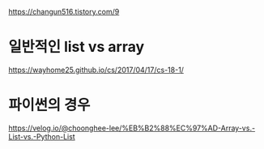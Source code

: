 https://changun516.tistory.com/9

# 일반적인 list vs array
https://wayhome25.github.io/cs/2017/04/17/cs-18-1/

# 파이썬의 경우
https://velog.io/@choonghee-lee/%EB%B2%88%EC%97%AD-Array-vs.-List-vs.-Python-List